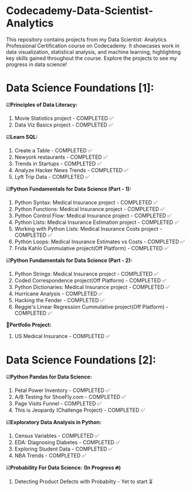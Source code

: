 # Codecademy-Data-Scientist-Analytics
This repository contains projects from my Data Scientist: Analytics Professional Certification course on Codecademy. It showcases work in data visualization, statistical analysis, and machine learning, highlighting key skills gained throughout the course. Explore the projects to see my progress in data science!


Data Science Foundations [1]:
=============================

☑️**Principles of Data Literacy:**

1. Movie Statistics project - COMPLETED ✅
2. Data Viz Basics project - COMPLETED ✅ 

☑️**Learn SQL:**

1. Create a Table - COMPLETED ✅
2. Newyork restaurants - COMPLETED ✅
3. Trends in Startups - COMPLETED ✅
4. Analyze Hacker News Trends - COMPLETED ✅
5. Lyft Trip Data - COMPLETED ✅

☑️**Python Fundamentals for Data Science (Part - 1):**

1. Python Syntax: Medical Insurance project - COMPLETED ✅
2. Python Functions: Medical Insurance project - COMPLETED ✅
3. Python Control Flow: Medical Insurance project - COMPLETED ✅
4. Python Lists: Medical Insurance Estimation project - COMPLETED ✅
5. Working with Python Lists: Medical Insurance Costs project - COMPLETED ✅
6. Python Loops: Medical Insurance Estimates vs Costs - COMPLETED ✅
7. Frida Kahlo Cummulative project(Off Platform) - COMPLETED ✅ 

☑️**Python Fundamentals for Data Science (Part - 2):**

1. Python Strings: Medical Insurance project - COMPLETED ✅
2. Coded Correspondence project(Off Platform) - COMPLETED ✅
3. Python Dictionaries: Medical Insurance project - COMPLETED ✅
4. Hurricane Analysis - COMPLETED ✅
5. Hacking the Fender - COMPLETED ✅
6. Reggie's Linear Regression Cummulative project(Off Platform) - COMPLETED ✅

🚀**Portfolio Project:**

1. US Medical Insurance - COMPLETED ✅



Data Science Foundations [2]:
=============================

☑️**Python Pandas for Data Science:**

1. Petal Power Inventory - COMPLETED ✅
2. A/B Testing for ShoeFly.com - COMPLETED ✅
3. Page Visits Funnel - COMPLETED ✅
4. This is Jeopardy (Challenge Project) - COMPLETED ✅

☑️**Exploratory Data Analysis in Python:**

1. Census Variables - COMPLETED ✅
2. EDA: Diagnosing Diabetes - COMPLETED ✅
3. Exploring Student Data - COMPLETED ✅
4. NBA Trends - COMPLETED ✅

☑️**Probability For Data Science:** **(In Progress 🔥)**

1. Detecting Product Defects with Probabilty - Yet to start ⏳



